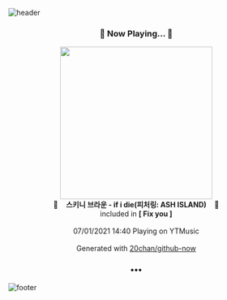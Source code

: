 ![header](https://capsule-render.vercel.app/api?type=wave&height=170&section=header&text=Hi.%20I'm%20SHIFT&fontColor=090707&fontAlignX=45&fontAlignY=65&fontSize=100)

<h3 align="center">🎵 Now Playing... 🎵</h3>
<p align="center">
  <a href="https://music.youtube.com/watch?v=Qvh9vLfWTR8">
    <img width="300" src="https://lh3.googleusercontent.com/bEOpWIe3QXhvfKlDJsp6knqoKTxphQAoAEZxqE6ym0tcrfh9AhJ49R9qQB6tDik9nZTci3aKd1u5NF1R">
  </a>
  <br>
  🎵&nbsp&nbsp&nbsp <b>스키니 브라운 - if i die(피처링: ASH ISLAND)</b> &nbsp&nbsp&nbsp🎵
  <br>
  included in <b>[ Fix you ]</b>
  
  <br />
  <br />
  07/01/2021 14:40 Playing on YTMusic
  <br />
  <br />
  Generated with <a href="https://github.com/20chan/github-now">20chan/github-now</a>
</p>

<h3 align="center">•••</h3>

![footer](https://capsule-render.vercel.app/api?type=wave&height=150&section=footer)
